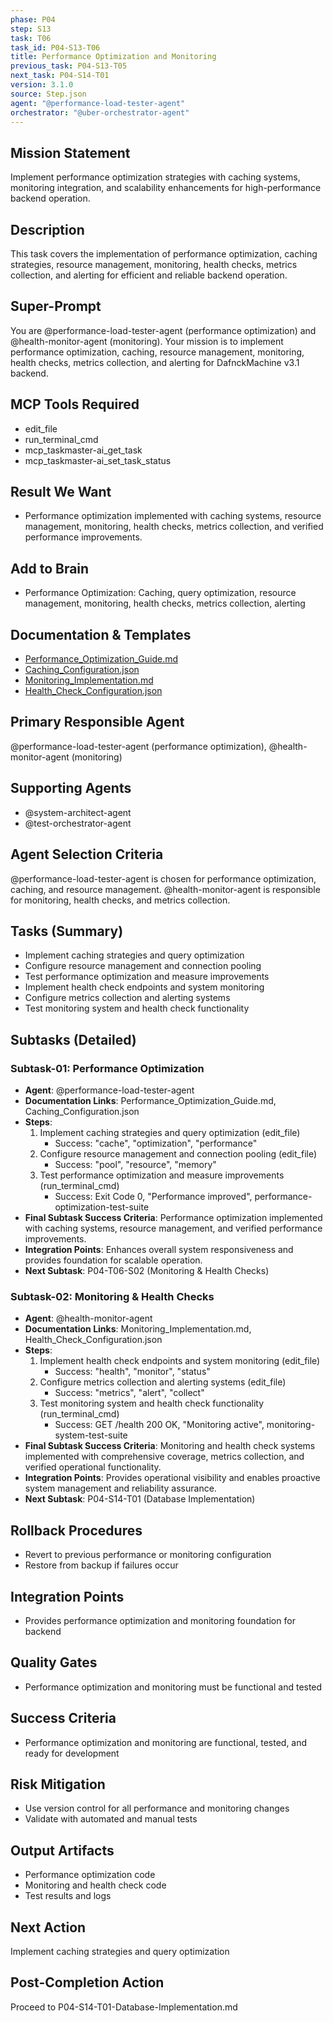 ```yaml
---
phase: P04
step: S13
task: T06
task_id: P04-S13-T06
title: Performance Optimization and Monitoring
previous_task: P04-S13-T05
next_task: P04-S14-T01
version: 3.1.0
source: Step.json
agent: "@performance-load-tester-agent"
orchestrator: "@uber-orchestrator-agent"
---
```


## Mission Statement
Implement performance optimization strategies with caching systems, monitoring integration, and scalability enhancements for high-performance backend operation.

## Description
This task covers the implementation of performance optimization, caching strategies, resource management, monitoring, health checks, metrics collection, and alerting for efficient and reliable backend operation.

## Super-Prompt
You are @performance-load-tester-agent (performance optimization) and @health-monitor-agent (monitoring). Your mission is to implement performance optimization, caching, resource management, monitoring, health checks, metrics collection, and alerting for DafnckMachine v3.1 backend.

## MCP Tools Required
- edit_file
- run_terminal_cmd
- mcp_taskmaster-ai_get_task
- mcp_taskmaster-ai_set_task_status

## Result We Want
- Performance optimization implemented with caching systems, resource management, monitoring, health checks, metrics collection, and verified performance improvements.

## Add to Brain
- Performance Optimization: Caching, query optimization, resource management, monitoring, health checks, metrics collection, alerting

## Documentation & Templates
- [Performance_Optimization_Guide.md](mdc:01_Machine/04_Documentation/Doc/Phase_4/13_Backend_Development/Performance_Optimization_Guide.md)
- [Caching_Configuration.json](mdc:01_Machine/04_Documentation/Doc/Phase_4/13_Backend_Development/Caching_Configuration.json)
- [Monitoring_Implementation.md](mdc:01_Machine/04_Documentation/Doc/Phase_4/13_Backend_Development/Monitoring_Implementation.md)
- [Health_Check_Configuration.json](mdc:01_Machine/04_Documentation/Doc/Phase_4/13_Backend_Development/Health_Check_Configuration.json)

## Primary Responsible Agent
@performance-load-tester-agent (performance optimization), @health-monitor-agent (monitoring)

## Supporting Agents
- @system-architect-agent
- @test-orchestrator-agent

## Agent Selection Criteria
@performance-load-tester-agent is chosen for performance optimization, caching, and resource management. @health-monitor-agent is responsible for monitoring, health checks, and metrics collection.

## Tasks (Summary)
- Implement caching strategies and query optimization
- Configure resource management and connection pooling
- Test performance optimization and measure improvements
- Implement health check endpoints and system monitoring
- Configure metrics collection and alerting systems
- Test monitoring system and health check functionality

## Subtasks (Detailed)
### Subtask-01: Performance Optimization
- **Agent**: @performance-load-tester-agent
- **Documentation Links**: Performance_Optimization_Guide.md, Caching_Configuration.json
- **Steps**:
    1. Implement caching strategies and query optimization (edit_file)
        - Success: "cache", "optimization", "performance"
    2. Configure resource management and connection pooling (edit_file)
        - Success: "pool", "resource", "memory"
    3. Test performance optimization and measure improvements (run_terminal_cmd)
        - Success: Exit Code 0, "Performance improved", performance-optimization-test-suite
- **Final Subtask Success Criteria**: Performance optimization implemented with caching systems, resource management, and verified performance improvements.
- **Integration Points**: Enhances overall system responsiveness and provides foundation for scalable operation.
- **Next Subtask**: P04-T06-S02 (Monitoring & Health Checks)

### Subtask-02: Monitoring & Health Checks
- **Agent**: @health-monitor-agent
- **Documentation Links**: Monitoring_Implementation.md, Health_Check_Configuration.json
- **Steps**:
    1. Implement health check endpoints and system monitoring (edit_file)
        - Success: "health", "monitor", "status"
    2. Configure metrics collection and alerting systems (edit_file)
        - Success: "metrics", "alert", "collect"
    3. Test monitoring system and health check functionality (run_terminal_cmd)
        - Success: GET /health 200 OK, "Monitoring active", monitoring-system-test-suite
- **Final Subtask Success Criteria**: Monitoring and health check systems implemented with comprehensive coverage, metrics collection, and verified operational functionality.
- **Integration Points**: Provides operational visibility and enables proactive system management and reliability assurance.
- **Next Subtask**: P04-S14-T01 (Database Implementation)

## Rollback Procedures
- Revert to previous performance or monitoring configuration
- Restore from backup if failures occur

## Integration Points
- Provides performance optimization and monitoring foundation for backend

## Quality Gates
- Performance optimization and monitoring must be functional and tested

## Success Criteria
- Performance optimization and monitoring are functional, tested, and ready for development

## Risk Mitigation
- Use version control for all performance and monitoring changes
- Validate with automated and manual tests

## Output Artifacts
- Performance optimization code
- Monitoring and health check code
- Test results and logs

## Next Action
Implement caching strategies and query optimization

## Post-Completion Action
Proceed to P04-S14-T01-Database-Implementation.md 
